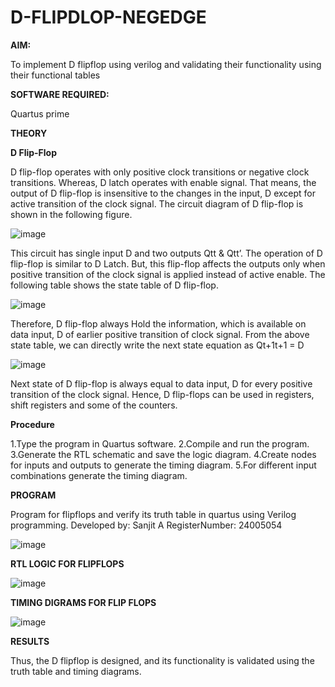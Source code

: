# D-FLIPDLOP-NEGEDGE

**AIM:**

To implement  D flipflop using verilog and validating their functionality using their functional tables

**SOFTWARE REQUIRED:**

Quartus prime

**THEORY**

**D Flip-Flop**

D flip-flop operates with only positive clock transitions or negative clock transitions. Whereas, D latch operates with enable signal. That means, the output of D flip-flop is insensitive to the changes in the input, D except for active transition of the clock signal. The circuit diagram of D flip-flop is shown in the following figure.

![image](https://github.com/naavaneetha/D-FLIPDLOP-NEGEDGE/assets/154305477/48c81fe8-bc3f-40e7-95e2-519fc155ad51)

This circuit has single input D and two outputs Qtt & Qtt’. The operation of D flip-flop is similar to D Latch. But, this flip-flop affects the outputs only when positive transition of the clock signal is applied instead of active enable. The following table shows the state table of D flip-flop.

![image](https://github.com/naavaneetha/D-FLIPDLOP-NEGEDGE/assets/154305477/e5f3fda7-68ec-4a3a-a0a4-cf6f9cc4ab55)

Therefore, D flip-flop always Hold the information, which is available on data input, D of earlier positive transition of clock signal. From the above state table, we can directly write the next state equation as Qt+1t+1 = D

![image](https://github.com/naavaneetha/D-FLIPDLOP-NEGEDGE/assets/154305477/8592c0d8-2917-4142-91b9-d6c30dd891d2)

Next state of D flip-flop is always equal to data input, D for every positive transition of the clock signal. Hence, D flip-flops can be used in registers, shift registers and some of the counters.

**Procedure**

1.Type the program in Quartus software. 2.Compile and run the program. 3.Generate
the RTL schematic and save the logic diagram. 4.Create nodes for inputs and outputs to
generate the timing diagram. 5.For different input combinations generate
the timing diagram.

**PROGRAM**

 Program for flipflops and verify its truth table in quartus using Verilog programming. Developed by: Sanjit A RegisterNumber: 24005054

![image](https://github.com/user-attachments/assets/03ef72a4-bc1f-44e5-a695-777276570ad7)


**RTL LOGIC FOR FLIPFLOPS**

![image](https://github.com/user-attachments/assets/df074635-b870-4c94-966a-4cc81ee85dd5)



**TIMING DIGRAMS FOR FLIP FLOPS**

![image](https://github.com/user-attachments/assets/0971e64e-493b-4e3b-8b9a-2a9ea58299df)



**RESULTS**

Thus, the D flipflop is designed, and its functionality is validated using the truth table
and timing diagrams.
